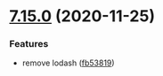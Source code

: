 # [7.15.0](https://github.com/contentful/contentful.js/compare/v7.14.14...v7.15.0) (2020-11-25)


### Features

* remove lodash ([fb53819](https://github.com/contentful/contentful.js/commit/fb53819c66cfcdc936529667b1d84c398304da55))
